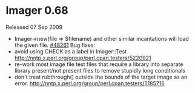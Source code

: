 # Imager 0.68

Released 07 Sep 2009

- Imager->new(file => $filename) and other similar incantations will load the given file. [#48261](https://github.com/tonycoz/imager/issues/48261) Bug fixes: 
- avoid using CHECK as a label in Imager::Test http://nntp.x.perl.org/group/perl.cpan.testers/5220921 
- re-work most image file test files that require a library into separate library present/not present files to remove stupidly long conditionals 
- don't treat rubthrough() outside the bounds of the target image as an error. http://nntp.x.perl.org/group/perl.cpan.testers/5185716